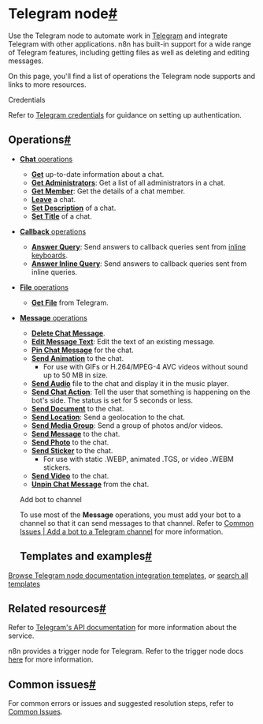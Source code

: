 [](https://github.com/n8n-io/n8n-docs/edit/main/docs/integrations/builtin/app-nodes/n8n-nodes-base.telegram/index.md "Edit this page")

# Telegram node[#](#telegram-node "Permanent link")

Use the Telegram node to automate work in [Telegram](https://telegram.org/) and integrate Telegram with other applications. n8n has built-in support for a wide range of Telegram features, including getting files as well as deleting and editing messages.

On this page, you'll find a list of operations the Telegram node supports and links to more resources.

Credentials

Refer to [Telegram credentials](../../credentials/telegram/) for guidance on setting up authentication.

## Operations[#](#operations "Permanent link")

*   [**Chat** operations](chat-operations/)
    *   [**Get**](chat-operations/#get-chat) up-to-date information about a chat.
    *   [**Get Administrators**](chat-operations/#get-administrators): Get a list of all administrators in a chat.
    *   [**Get Member**](chat-operations/#get-chat-member): Get the details of a chat member.
    *   [**Leave**](chat-operations/#leave-chat) a chat.
    *   [**Set Description**](chat-operations/#set-description) of a chat.
    *   [**Set Title**](chat-operations/#set-title) of a chat.
*   [**Callback** operations](callback-operations/)
    *   [**Answer Query**](callback-operations/#answer-query): Send answers to callback queries sent from [inline keyboards](https://core.telegram.org/bots/features#inline-keyboards).
    *   [**Answer Inline Query**](callback-operations/#answer-inline-query): Send answers to callback queries sent from inline queries.
*   [**File** operations](file-operations/)
    *   [**Get File**](file-operations/#get-file) from Telegram.
*   [**Message** operations](message-operations/)
    
    *   [**Delete Chat Message**](message-operations/#delete-chat-message).
    *   [**Edit Message Text**](message-operations/#edit-message-text): Edit the text of an existing message.
    *   [**Pin Chat Message**](message-operations/#pin-chat-message) for the chat.
    *   [**Send Animation**](message-operations/#send-animation) to the chat.
        *   For use with GIFs or H.264/MPEG-4 AVC videos without sound up to 50 MB in size.
    *   [**Send Audio**](message-operations/#send-audio) file to the chat and display it in the music player.
    *   [**Send Chat Action**](message-operations/#send-chat-action): Tell the user that something is happening on the bot's side. The status is set for 5 seconds or less.
    *   [**Send Document**](message-operations/#send-document) to the chat.
    *   [**Send Location**](message-operations/#send-location): Send a geolocation to the chat.
    *   [**Send Media Group**](message-operations/#send-media-group): Send a group of photos and/or videos.
    *   [**Send Message**](message-operations/#send-message) to the chat.
    *   [**Send Photo**](message-operations/#send-photo) to the chat.
    *   [**Send Sticker**](message-operations/#send-sticker) to the chat.
        *   For use with static .WEBP, animated .TGS, or video .WEBM stickers.
    *   [**Send Video**](message-operations/#send-video) to the chat.
    *   [**Unpin Chat Message**](message-operations/#unpin-chat-message) from the chat.
    
    Add bot to channel
    
    To use most of the **Message** operations, you must add your bot to a channel so that it can send messages to that channel. Refer to [Common Issues | Add a bot to a Telegram channel](common-issues/#add-a-bot-to-a-telegram-channel) for more information.
    
    ## Templates and examples[#](#templates-and-examples "Permanent link")
    

[Browse Telegram node documentation integration templates](https://n8n.io/integrations/telegram/), or [search all templates](https://n8n.io/workflows/)

## Related resources[#](#related-resources "Permanent link")

Refer to [Telegram's API documentation](https://core.telegram.org/bots/api) for more information about the service.

n8n provides a trigger node for Telegram. Refer to the trigger node docs [here](../../trigger-nodes/n8n-nodes-base.telegramtrigger/) for more information.

## Common issues[#](#common-issues "Permanent link")

For common errors or issues and suggested resolution steps, refer to [Common Issues](common-issues/).